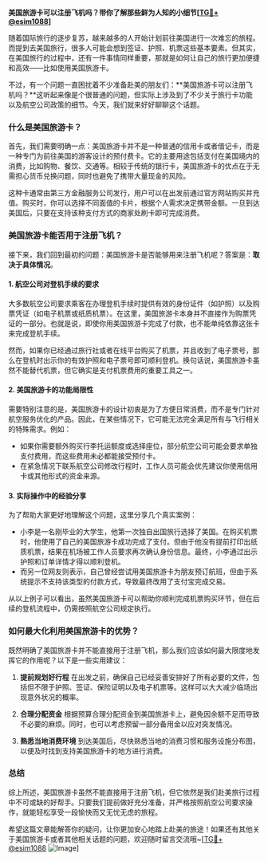 **美国旅游卡可以注册飞机吗？带你了解那些鲜为人知的小细节[[TG💪+ @esim1088](https://t.me/s/esim1088)]**

随着国际旅行的逐步复苏，越来越多的人开始计划前往美国进行一次难忘的旅程。而提到去美国旅行，很多人可能会想到签证、护照、机票这些基本要素。但其实，在美国旅行的过程中，还有一件事情同样重要，那就是如何让自己的旅行更加便捷和高效——比如使用美国旅游卡。

不过，有一个问题一直困扰着不少准备赴美的朋友们：**美国旅游卡可以注册飞机吗？**这听起来像是个很普通的问题，但实际上涉及到了不少关于旅行卡功能以及航空公司政策的细节。今天，我们就来好好聊聊这个话题。

### 什么是美国旅游卡？

首先，我们需要明确一点：美国旅游卡并不是一种普通的信用卡或者借记卡，而是一种专门为前往美国的游客设计的预付费卡。它的主要用途包括支付在美国境内的消费，比如购物、餐饮、交通等。相较于传统的银行卡，美国旅游卡的优点在于无需担心货币兑换问题，同时也避免了携带大量现金的风险。

这种卡通常由第三方金融服务公司发行，用户可以在出发前通过官方网站购买并充值。购买时，你可以选择不同面值的卡片，根据个人需求决定携带金额。一旦到达美国后，只要在支持该种支付方式的商家处刷卡即可完成消费。

### 美国旅游卡能否用于注册飞机？

接下来，我们回到最初的问题：美国旅游卡是否能够用来注册飞机呢？答案是：**取决于具体情况**。

#### 1. **航空公司对登机手续的要求**
大多数航空公司要求乘客在办理登机手续时提供有效的身份证件（如护照）以及购票凭证（如电子机票或纸质机票）。在这里，美国旅游卡本身并不直接作为购票凭证的一部分。也就是说，即使你用美国旅游卡完成了付款，也不能单纯依靠这张卡来完成登机手续。

然而，如果你已经通过旅行社或者在线平台购买了机票，并且收到了电子票号，那么在登机时出示你的有效护照和电子票号即可顺利登机。换句话说，美国旅游卡虽然不能替代机票，但它确实是支付机票费用的重要工具之一。

#### 2. **美国旅游卡的功能局限性**
需要特别注意的是，美国旅游卡的设计初衷是为了方便日常消费，而不是专门针对航空服务优化的产品。因此，在某些情况下，它可能无法完全满足所有与飞行相关的特殊需求。例如：

- 如果你需要额外购买行李托运额度或选择座位，部分航空公司可能会要求单独支付费用，而这些费用未必都能接受预付卡。
- 在紧急情况下联系航空公司修改行程时，工作人员可能会优先建议你使用信用卡或其他形式的资金来源。

#### 3. **实际操作中的经验分享**
为了帮助大家更好地理解这个问题，这里分享几个真实案例：

- 小李是一名刚毕业的大学生，他第一次独自出国旅行选择了美国。在购买机票时，他使用了自己的美国旅游卡成功完成了支付。但由于他没有提前打印出纸质机票，结果在机场被工作人员要求再次确认身份信息。最终，小李通过出示护照和订单详情才得以顺利登机。
- 而另一位网友则表示，自己曾经尝试用美国旅游卡为朋友预订航班，但由于系统提示不支持该类型的付款方式，导致最终改用了支付宝完成交易。

从以上例子可以看出，虽然美国旅游卡可以帮助你顺利完成机票购买环节，但在后续的登机流程中，仍需按照航空公司规定执行。

### 如何最大化利用美国旅游卡的优势？

既然明确了美国旅游卡并不能直接用于注册飞机，那么我们应该如何最大限度地发挥它的作用呢？以下是一些实用建议：

1. **提前规划好行程**
   在出发之前，确保自己已经妥善安排好了所有必要的文件，包括但不限于护照、签证、保险证明以及电子机票等。这样可以大大减少临场出现意外状况的概率。

2. **合理分配资金**
   根据预算合理分配资金到美国旅游卡上，避免因余额不足而导致不必要的麻烦。同时，也可以考虑预留一部分备用金以应对突发情况。

3. **熟悉当地消费环境**
   到达美国后，尽快熟悉当地的消费习惯和服务设施分布图，以便及时找到支持美国旅游卡的地方进行消费。

### 总结

综上所述，美国旅游卡虽然不能直接用于注册飞机，但它依然是我们赴美旅行过程中不可或缺的好帮手。只要我们提前做好充分准备，并严格按照航空公司要求操作，就能轻松享受一段愉快而又无忧无虑的旅程。

希望这篇文章能解答你的疑问，让你更加安心地踏上赴美的旅途！如果还有其他关于美国旅游卡或者其他相关话题的问题，欢迎随时留言交流哦~[[TG💪+ @esim1088](https://t.me/s/esim1088) ![Image](https://i.postimg.cc/4NQfJmqS/Snipaste-2025-05-13-00-14-12.png)]
